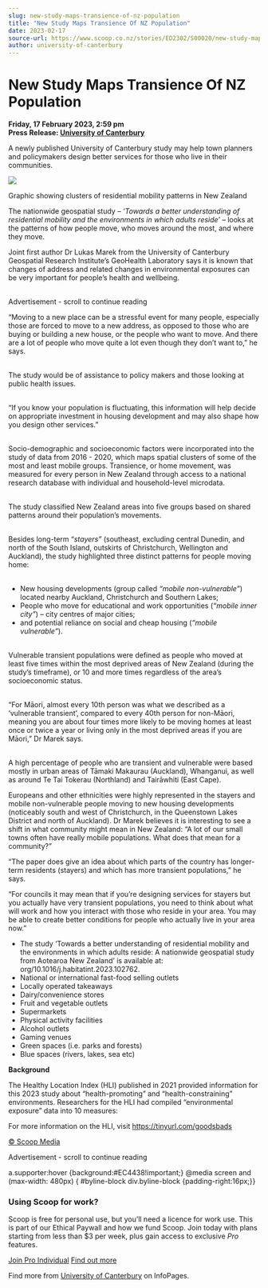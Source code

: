 ```yaml
---
slug: new-study-maps-transience-of-nz-population
title: "New Study Maps Transience Of NZ Population"
date: 2023-02-17
source-url: https://www.scoop.co.nz/stories/ED2302/S00020/new-study-maps-transience-of-nz-population.htm
author: university-of-canterbury
---
```

New Study Maps Transience Of NZ Population
==========================================

**Friday, 17 February 2023, 2:59 pm**  
**Press Release: [University of Canterbury](https://info.scoop.co.nz/University_of_Canterbury)**

A newly published University of Canterbury study may help town planners and policymakers design better services for those who live in their communities.

![](https://img.scoop.co.nz/stories/images/2302/untitled.jpg)

Graphic showing clusters of residential mobility patterns in New Zealand

The nationwide geospatial study _– ‘_Towards a better understanding of residential mobility and the environments in which adults reside_’ –_ looks at the patterns of how people move, who moves around the most, and where they move.

Joint first author Dr Lukas Marek from the University of Canterbury Geospatial Research Institute’s GeoHealth Laboratory says it is known that changes of address and related changes in environmental exposures can be very important for people’s health and wellbeing.   
 

Advertisement - scroll to continue reading





“Moving to a new place can be a stressful event for many people, especially those are forced to move to a new address, as opposed to those who are buying or building a new house, or the people who want to move. And there are a lot of people who move quite a lot even though they don’t want to,” he says.  
 

The study would be of assistance to policy makers and those looking at public health issues.  
 

“If you know your population is fluctuating, this information will help decide on appropriate investment in housing development and may also shape how you design other services.”  
 

Socio-demographic and socioeconomic factors were incorporated into the study of data from 2016 - 2020, which maps spatial clusters of some of the most and least mobile groups. Transience, or home movement, was measured for every person in New Zealand through access to a national research database with individual and household-level microdata.  
 

The study classified New Zealand areas into five groups based on shared patterns around their population’s movements.   
 

Besides long-term “_stayers”_ (southeast, excluding central Dunedin, and north of the South Island, outskirts of Christchurch, Wellington and Auckland), the study highlighted three distinct patterns for people moving home:  
 

*   New housing developments (group called _“mobile non-vulnerable”_) located nearby Auckland, Christchurch and Southern Lakes;
*   People who move for educational and work opportunities (_“mobile inner city”_) – city centres of major cities;
*   and potential reliance on social and cheap housing (_“mobile vulnerable”_).  
     

Vulnerable transient populations were defined as people who moved at least five times within the most deprived areas of New Zealand (during the study’s timeframe), or 10 and more times regardless of the area’s socioeconomic status.  
 

“For Māori, almost every 10th person was what we described as a ‘vulnerable transient’, compared to every 40th person for non-Māori, meaning you are about four times more likely to be moving homes at least once or twice a year or living only in the most deprived areas if you are Māori,” Dr Marek says.  
 

A high percentage of people who are transient and vulnerable were based mostly in urban areas of Tāmaki Makaurau (Auckland), Whanganui, as well as around Te Tai Tokerau (Northland) and Tairāwhiti (East Cape).

Europeans and other ethnicities were highly represented in the stayers and mobile non-vulnerable people moving to new housing developments (noticeably south and west of Christchurch, in the Queenstown Lakes District and north of Auckland). Dr Marek believes it is interesting to see a shift in what community might mean in New Zealand: “A lot of our small towns often have really mobile populations. What does that mean for a community?”

“The paper does give an idea about which parts of the country has longer-term residents (stayers) and which has more transient populations,” he says.

“For councils it may mean that if you’re designing services for stayers but you actually have very transient populations, you need to think about what will work and how you interact with those who reside in your area. You may be able to create better conditions for people who actually live in your area now.”

*   The study ‘Towards a better understanding of residential mobility and the environments in which adults reside: A nationwide geospatial study from Aotearoa New Zealand’ is available at: org/10.1016/j.habitatint.2023.102762.
*   National or international fast-food selling outlets
*   Locally operated takeaways
*   Dairy/convenience stores
*   Fruit and vegetable outlets
*   Supermarkets
*   Physical activity facilities
*   Alcohol outlets
*   Gaming venues
*   Green spaces (i.e. parks and forests)
*   Blue spaces (rivers, lakes, sea etc)

  
**Background**

  
The Healthy Location Index (HLI) published in 2021 provided information for this 2023 study about “health-promoting” and “health-constraining” environments. Researchers for the HLI had compiled “environmental exposure” data into 10 measures:

  
For more information on the HLI, visit https://tinyurl.com/goodsbads

[© Scoop Media](http://www.scoop.co.nz/about/terms.html)  

Advertisement - scroll to continue reading



a.supporter:hover {background:#EC4438!important;} @media screen and (max-width: 480px) { #byline-block div.byline-block {padding-right:16px;}}

### Using Scoop for work?

Scoop is free for personal use, but you’ll need a licence for work use. This is part of our Ethical Paywall and how we fund Scoop. Join today with plans starting from less than $3 per week, plus gain access to exclusive _Pro_ features.  
  
[Join Pro Individual](https://pro.scoop.co.nz/Individual/?from=ProIn24) [Find out more](https://pro.scoop.co.nz/using-scoop-for-work/?from=ProIn24)

Find more from [University of Canterbury](https://info.scoop.co.nz/University_of_Canterbury) on InfoPages.
